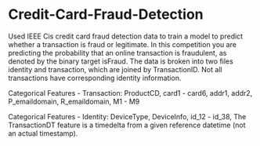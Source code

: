 # Credit-Card-Fraud-Detection

Used IEEE Cis credit card fraud detection data to train a model to predict whether a transaction is fraud or legitimate.
In this competition you are predicting the probability that an online transaction is fraudulent, as denoted by the binary target isFraud.
The data is broken into two files identity and transaction, which are joined by TransactionID. Not all transactions have corresponding identity information.

Categorical Features - Transaction:
ProductCD,
card1 - card6,
addr1, addr2,
P_emaildomain,
R_emaildomain,
M1 - M9

Categorical Features - Identity:
DeviceType,
DeviceInfo,
id_12 - id_38,
The TransactionDT feature is a timedelta from a given reference datetime (not an actual timestamp).
